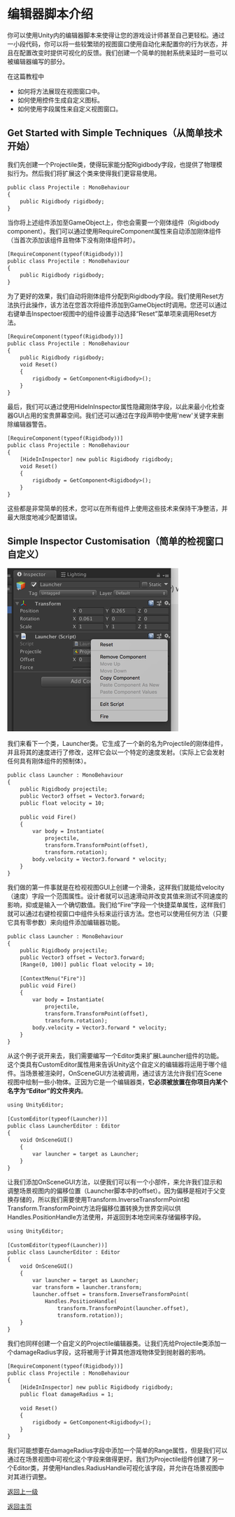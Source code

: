 # 编辑器脚本介绍
你可以使用Unity内的编辑器脚本来使得让您的游戏设计师甚至自己更轻松。通过一小段代码，你可以将一些较繁琐的视图窗口使用自动化来配置你的行为状态，并且在配置改变时提供可视化的反馈。我们创建一个简单的抛射系统来延时一些可以被编辑器编写的部分。

在这篇教程中
- 如何将方法展现在视图窗口中。
- 如何使用控件生成自定义图标。
- 如何使用字段属性来自定义视图窗口。

## Get Started with Simple Techniques（从简单技术开始）
我们先创建一个Projectile类，使得玩家能分配Rigidbody字段，也提供了物理模拟行为。然后我们将扩展这个类来使得我们更容易使用。

```
public class Projectile : MonoBehaviour
{
    public Rigidbody rigidbody;
}
```

当你将上述组件添加至GameObject上，你也会需要一个刚体组件（Rigidbody component）。我们可以通过使用RequireComponent属性来自动添加刚体组件（当首次添加该组件且物体下没有刚体组件时）。

```
[RequireComponent(typeof(Rigidbody))]
public class Projectile : MonoBehaviour
{
    public Rigidbody rigidbody;
}
```

为了更好的效果，我们自动将刚体组件分配到Rigidbody字段。我们使用Reset方法执行此操作，该方法在您首次将组件添加到GameObject时调用。您还可以通过右键单击Inspectoer视图中的组件设置手动选择“Reset”菜单项来调用Reset方法。

```
[RequireComponent(typeof(Rigidbody))]
public class Projectile : MonoBehaviour
{
    public Rigidbody rigidbody;
    void Reset()
    {
        rigidbody = GetComponent<Rigidbody>();
    }
}
```

最后，我们可以通过使用HideInInspector属性隐藏刚体字段，以此来最小化检查器GUI占用的宝贵屏幕空间。我们还可以通过在字段声明中使用'new'关键字来删除编辑器警告。

```
[RequireComponent(typeof(Rigidbody))]
public class Projectile : MonoBehaviour
{
    [HideInInspector] new public Rigidbody rigidbody;
    void Reset()
    {
        rigidbody = GetComponent<Rigidbody>();
    }
}
```

这些都是非常简单的技术，您可以在所有组件上使用这些技术来保持干净整洁，并最大限度地减少配置错误。

## Simple Inspector Customisation（简单的检视窗口自定义）
![](/Image/Scripting/Editor/an-introduction-to-editor-scripting-0.png)

我们来看下一个类，Launcher类。它生成了一个新的名为Projectile的刚体组件，并且将其的速度进行了修改，这样它会以一个特定的速度发射。（实际上它会发射任何具有刚体组件的预制体）。

```
public class Launcher : MonoBehaviour
{
    public Rigidbody projectile;
    public Vector3 offset = Vector3.forward;
    public float velocity = 10;

    public void Fire()
    {
        var body = Instantiate(
            projectile, 
            transform.TransformPoint(offset), 
            transform.rotation);
        body.velocity = Vector3.forward * velocity;
    }
}
```

我们做的第一件事就是在检视视图GUI上创建一个滑条，这样我们就能给velocity（速度）字段一个范围属性。设计者就可以迅速滑动并改变其值来测试不同速度的影响，抑或是输入一个确切数值。我们给“Fire”字段一个快捷菜单属性，这样我们就可以通过右键检视窗口中组件头标来运行该方法。您也可以使用任何方法（只要它具有零参数）来向组件添加编辑器功能。

```
public class Launcher : MonoBehaviour
{
    public Rigidbody projectile;
    public Vector3 offset = Vector3.forward;
    [Range(0, 100)] public float velocity = 10;
        
    [ContextMenu("Fire")]
    public void Fire()
    {
        var body = Instantiate(
            projectile, 
            transform.TransformPoint(offset), 
            transform.rotation);
        body.velocity = Vector3.forward * velocity;
    }
}
```

从这个例子说开来去，我们需要编写一个Editor类来扩展Launcher组件的功能。这个类具有CustomEditor属性用来告诉Unity这个自定义的编辑器将运用于哪个组件。当场景被渲染时，OnSceneGUI方法被调用，通过该方法允许我们在Scene视图中绘制一些小物体。正因为它是一个编辑器类，**它必须被放置在你项目内某个名字为“Editor”的文件夹内**。

```
using UnityEditor;

[CustomEditor(typeof(Launcher))]
public class LauncherEditor : Editor
{
    void OnSceneGUI()
    {
        var launcher = target as Launcher;
    }
}
```

让我们添加OnSceneGUI方法，以便我们可以有一个小部件，来允许我们显示和调整场景视图内的偏移位置（Launcher脚本中的offset）。因为偏移是相对于父变换存储的，所以我们需要使用Transform.InverseTransformPoint和Transform.TransformPoint方法将偏移位置转换为世界空间以供Handles.PositionHandle方法使用，并返回到本地空间来存储偏移字段。

```
using UnityEditor;

[CustomEditor(typeof(Launcher))]
public class LauncherEditor : Editor
{
    void OnSceneGUI()
    {
        var launcher = target as Launcher;
        var transform = launcher.transform;
        launcher.offset = transform.InverseTransformPoint(
            Handles.PositionHandle(
                transform.TransformPoint(launcher.offset), 
                transform.rotation));
    }
}
```

我们也同样创建一个自定义的Projectile编辑器类。让我们先给Projectile类添加一个damageRadius字段，这将被用于计算其他游戏物体受到抛射器的影响。

```
[RequireComponent(typeof(Rigidbody))]
public class Projectile : MonoBehaviour
{
    [HideInInspector] new public Rigidbody rigidbody;
    public float damageRadius = 1;
    
    void Reset()
    {
        rigidbody = GetComponent<Rigidbody>();
    }
}
```

我们可能想要在damageRadius字段中添加一个简单的Range属性，但是我们可以通过在场景视图中可视化这个字段来做得更好。我们为Projectile组件创建了另一个Editor类，并使用Handles.RadiusHandle可视化该字段，并允许在场景视图中对其进行调整。



[返回上一级](/Scripting/Editor.md)

[返回主页](/README.md)
